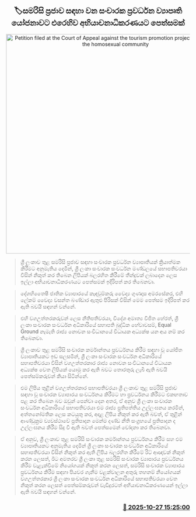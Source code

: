 <p align='center'><b><h2 align='center' title='Petition filed at the Court of Appeal against the tourism promotion project proposal for the homosexual community'>🏷සමරිසි ප්‍රජාව සඳහා වන සංචාරක ප්‍රවර්ධන ව්‍යාපෘති යෝජනාවට එරෙහිව අභියාචනාධිකරණයට පෙත්සමක්</h2></b></p>
<p align='center'><img src='https://helakuru.sgp1.cdn.digitaloceanspaces.com/esana/images/lib/court-2[1].jpg' width='600' alt='Petition filed at the Court of Appeal against the tourism promotion project proposal for the homosexual community'></p>

> ශ්‍රී ලංකාව තුළ සමරිසි ප්‍රජාව සඳහා සංචාරක ප්‍රවර්ධන ව්‍යාපෘතියක් ක්‍රියාත්මක කිරීමට අනුමැතිය දෙමින්, ශ්‍රී ලංකා සංචාරක සංවර්ධන මණ්ඩලයේ සභාපතිවරයා විසින් නිකුත් කර තිබෙන ලිපියක් බලරහිත කිරීමේ තීන්දුවක් ලබාදෙන ලෙස ඉල්ලා අභියාචනාධිකරණයට පෙත්සමක් ඉදිරිපත් කර තිබෙනවා.

> දේශහිතෛෂී ජාතික ව්‍යාපාරයේ කැඳවුම්කරු වෛද්‍ය ගුණදාස අමරසේකර, එහි ලේකම් වෛද්‍ය වසන්ත බණ්ඩාර ඇතුළු පිරිසක් විසින් මෙම පෙත්සම ඉදිරිපත් කර ඇති බවයි සඳහන් වන්නේ.

> එහි වගඋත්තරකරුවන් ලෙස නීතිපතිවරයා, විදේශ අමාත්‍ය විජිත හේරත්, ශ්‍රී ලංකා සංචාරක සංවර්ධන අධිකාරියේ සභාපති බුද්ධික හේවාවසම්, Equal Ground නැමැති රාජ්‍ය නොවන සංවිධානයේ විධායක අධ්‍යක්ෂ යන අය නම් කර තිබෙනවා.

> ශ්‍රී ලංකාව තුළ සමරිසි සංචාරක කර්මාන්තය ප්‍රවර්ධනය කිරීම සඳහා වූ යෝජිත ව්‍යාපෘතියකට ඉඩ සලසමින්, ශ්‍රී ලංකා සංචාරක සංවර්ධන අධිකාරියේ සභාපතිවරයා විසින් වගඋත්තරකාර රාජ්‍ය නොවන සංවිධානයේ විධායක අධ්‍යක්ෂ වෙත ලිපියක් යොමු කර ඇති බවට තොරතුරු ලැබී ඇති බවයි පෙත්සම්කරුවන් කියා සිටින්නේ.

> එම ලිපිය තුළින් වගඋත්තරකාර සභාපතිවරයා ශ්‍රී ලංකාව තුළ සමරිසි ප්‍රජාව සඳහා වූ සංචාරක ව්‍යාපාරය සංවර්ධනය කිරීමට හා ප්‍රවර්ධනය කිරීමට එකඟතාව පළ කර තිබෙන බව ඔවුන් පෙන්වා දෙන අතර, ඒ අනුව ශ්‍රී ලංකා සංචාරක සංවර්ධන අධිකාරියේ සභාපතිවරයා එම රාජ්‍ය ප්‍රතිපත්තිය උල්ලංඝනය කරමින්, අත්තනෝමතික ලෙස කටයුතු කර, අදාළ ලිපිය නිකුත් කර ඇති බවත්, ඒ තුළින් ආණ්ඩුක්‍රම ව්‍යවස්ථාවේ ප්‍රතිපාදන මෙන්ම දණ්ඩ නීති සංග්‍රහයේ ප්‍රතිපාදන ද උල්ලංඝනය කිරීම සිදු වී ඇති බවත් පෙත්සමෙන් චෝදනා කර තිබෙනවා.

> ඒ අනුව, ශ්‍රී ලංකාව තුළ සමරිසි සංචාරක කර්මාන්තය ප්‍රවර්ධනය කිරීම සහ එම ව්‍යාපෘතියකට අනුමැතිය දෙමින් ශ්‍රී ලංකා සංචාරක සංවර්ධන අධිකාරියේ සභාපතිවරයා විසින් නිකුත් කර ඇති ලිපිය බලරහිත කිරීමේ රිට් ආඥාවක් නිකුත් කරන ලෙසත්, ඊට අමතරව ශ්‍රී ලංකා තුළ සමරිසි සංචාරක ව්‍යාපාරය ප්‍රවර්ධනය කිරීම වැළැක්වීමේ නියෝගයක් නිකුත් කරන ලෙසත්, සමරිසි සංචාරක ව්‍යාපාරය ප්‍රවර්ධනය කිරීම සඳහා පියවර ගැනීම වළක්වාලන අතුරු තහනම් නියෝගයක් වගඋත්තරකාර ශ්‍රී ලංකා සංචාරක සංවර්ධන අධිකාරියේ සභාපතිවරයා වෙත නිකුත් කරන ලෙසත් පෙත්සම්කරුවන් වැඩිදුරටත් අභියාචනාධිකරණයෙන් ඉල්ලා ඇති බවයි සඳහන් වන්නේ.



<h3 align='right'><a href='https://www.helakuru.lk/esana/p/114831/'>📅 2025-10-27 15:25:00</a></h3>
